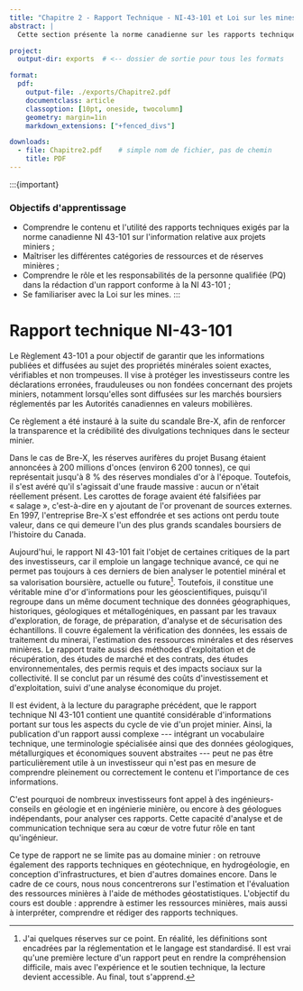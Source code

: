 ```yaml
---
title: "Chapitre 2 - Rapport Technique - NI-43-101 et Loi sur les mines"
abstract: |
  Cette section présente la norme canadienne sur les rapports techniques miniers : le rapport NI 43-101. Il constitue une véritable mine d’or d’informations sur les projets miniers, depuis la phase d’exploration jusqu’à l’exploitation. Nous explorerons ensemble ces aspects au fil de cette lecture, pour terminer par une introduction à la Loi sur les mines du Québec.

project:
  output-dir: exports  # <-- dossier de sortie pour tous les formats

format:
  pdf:
    output-file: ./exports/Chapitre2.pdf
    documentclass: article
    classoption: [10pt, oneside, twocolumn]
    geometry: margin=1in
    markdown_extensions: ["+fenced_divs"]

downloads:
  - file: Chapitre2.pdf    # simple nom de fichier, pas de chemin
    title: PDF
---
```


:::{important}
### Objectifs d'apprentissage

- Comprendre le contenu et l'utilité des rapports techniques exigés par la norme canadienne NI 43-101 sur l'information relative aux projets miniers ;
- Maîtriser les différentes catégories de ressources et de réserves minières ;
- Comprendre le rôle et les responsabilités de la personne qualifiée (PQ) dans la rédaction d'un rapport conforme à la NI 43-101 ;
- Se familiariser avec la Loi sur les mines.
:::

# Rapport technique NI-43-101

Le Règlement 43-101 a pour objectif de garantir que les informations
publiées et diffusées au sujet des propriétés minérales soient exactes,
vérifiables et non trompeuses. Il vise à protéger les investisseurs
contre les déclarations erronées, frauduleuses ou non fondées concernant
des projets miniers, notamment lorsqu'elles sont diffusées sur les
marchés boursiers réglementés par les Autorités canadiennes en valeurs
mobilières.

Ce règlement a été instauré à la suite du scandale Bre-X, afin de
renforcer la transparence et la crédibilité des divulgations techniques
dans le secteur minier.

Dans le cas de Bre-X, les réserves aurifères du projet Busang étaient
annoncées à 200 millions d'onces (environ 6 200 tonnes), ce qui
représentait jusqu'à 8 % des réserves mondiales d'or à l'époque.
Toutefois, il s'est avéré qu'il s'agissait d'une fraude massive : aucun
or n'était réellement présent. Les carottes de forage avaient été
falsifiées par « salage », c'est-à-dire en y ajoutant de l'or provenant
de sources externes. En 1997, l'entreprise Bre-X s'est effondrée et ses
actions ont perdu toute valeur, dans ce qui demeure l'un des plus grands
scandales boursiers de l'histoire du Canada.

Aujourd'hui, le rapport NI 43-101 fait l'objet de certaines critiques de
la part des investisseurs, car il emploie un langage technique avancé,
ce qui ne permet pas toujours à ces derniers de bien analyser le
potentiel minéral et sa valorisation boursière, actuelle ou future[^1].
Toutefois, il constitue une véritable mine d'or d'informations pour les
géoscientifiques, puisqu'il regroupe dans un même document technique des
données géographiques, historiques, géologiques et métallogéniques, en
passant par les travaux d'exploration, de forage, de préparation,
d'analyse et de sécurisation des échantillons. Il couvre également la
vérification des données, les essais de traitement du minerai,
l'estimation des ressources minérales et des réserves minières. Le
rapport traite aussi des méthodes d'exploitation et de récupération, des
études de marché et des contrats, des études environnementales, des
permis requis et des impacts sociaux sur la collectivité. Il se conclut
par un résumé des coûts d'investissement et d'exploitation, suivi d'une
analyse économique du projet.

Il est évident, à la lecture du paragraphe précédent, que le rapport
technique NI 43-101 contient une quantité considérable d'informations
portant sur tous les aspects du cycle de vie d'un projet minier. Ainsi,
la publication d'un rapport aussi complexe --- intégrant un vocabulaire
technique, une terminologie spécialisée ainsi que des données
géologiques, métallurgiques et économiques souvent abstraites --- peut
ne pas être particulièrement utile à un investisseur qui n'est pas en
mesure de comprendre pleinement ou correctement le contenu et
l'importance de ces informations.

C'est pourquoi de nombreux investisseurs font appel à des
ingénieurs-conseils en géologie et en ingénierie minière, ou encore à
des géologues indépendants, pour analyser ces rapports. Cette capacité
d'analyse et de communication technique sera au cœur de votre futur rôle
en tant qu'ingénieur.

Ce type de rapport ne se limite pas au domaine minier : on retrouve
également des rapports techniques en géotechnique, en hydrogéologie, en
conception d'infrastructures, et bien d'autres domaines encore. Dans le
cadre de ce cours, nous nous concentrerons sur l'estimation et
l'évaluation des ressources minières à l'aide de méthodes
géostatistiques. L'objectif du cours est double : apprendre à estimer
les ressources minières, mais aussi à interpréter, comprendre et rédiger
des rapports techniques.

[^1]: J'ai quelques réserves sur ce point. En réalité, les définitions
    sont encadrées par la réglementation et le langage est standardisé.
    Il est vrai qu'une première lecture d'un rapport peut en rendre la
    compréhension difficile, mais avec l'expérience et le soutien
    technique, la lecture devient accessible. Au final, tout s'apprend.


